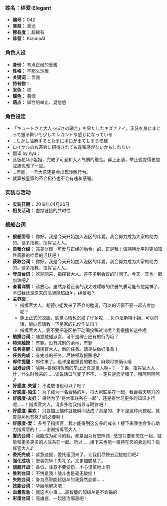 ### 姓名：绊爱·Elegant
* **编号：** 042
* **类型：** 重巡
* **稀有度：** 超稀有
* **阵营：** KizunaAI


### 角色人设
* **身份：** 有点正经的爱酱
* **性格：** 不那么沙雕
* **关键词：** 优雅
* **持有物：** 
* **发色：** 棕
* **瞳色：** 翡绿
* **萌点：** 知性的举止、晃悠悠


### 角色设定
* 「キュートさと大人っぽさの融合」を果たしたキズナアイ。正装を身にまとって振る舞いも少しエレガントな感じになっている
* …しかし油断するとたまにボロが出てしまう模様
* ロイヤルのお茶会に招待されても違和感がないかもしれない
* 翻译 by Aya：
* 此版花Q小姐姐，完成了可爱和大人气质的融合。穿上正装，举止也变得更加成熟优雅了一些。
* …但是，一旦大意还是会出现沙雕行为。
* 就算被皇家的茶会招待也不会有违和感喔。


### 实装与活动
* **实装日期：** 2019年04月26日
* **相关活动：** 虚拟链接的共时性


### 舰船台词
* **舰船型号：** 你好。我是今天开始加入港区的绊爱。我会努力成为大家的助力的。请多指教，指挥官大人。
* **自我介绍：** 完美体现「可爱与正经的融合」的，正是我！请期待比平时更加​​知性高雅的绊爱的活跃吧！
* **获取台词：** 你好。我是今天开始加入港区的绊爱。我会努力成为大家的助力的。请多指教，指挥官大人。
* **登录台词：** 欢迎回来，指挥官大人。差不多到会议的时间了。今天一天也一起加油吧♪
* **查看详情：** 请放心，虽然身着正装的我太过耀眼的优雅气质可能令您晃神了，不过我还是原来的高智能超级AI，绊爱哦？
* **主界面：**
  * 指挥官大人，胡德小姐发来了茶会的邀请，可以的话要不要一起去参加呢？
  * 穿上正式的衣服，感觉心情也沉稳了许多呢......贝尔法斯特小姐，可以的话，能向您请教一下皇家的礼仪作法吗？
  * 指挥官大人，要不要把港区拍下动画投稿试试呢？我很擅长这些呢
* **触摸台词：** 随意触碰淑女，可不是绅士应有的行为哦？
* **特殊触摸：** 有罪。没有减刑的余地，有罪
* **任务提醒：** 指挥官大人，新的任务。请尽快做好准备！
* **任务完成：** 有完成的任务。尽快领取报酬吧♪
* **邮件提醒：** 邮件来了。也许是很重要的联络，麻烦尽快确认哦
* **回港台词：** 哈啊~要保持优雅的举止还真是累人啊~？ - ？诶，指挥官大人什，什么时候来的......诶说话口气变了不不，一定只是您听错了，哦呵呵呵呵♪
* **好感度-失望：** 不说敬语也可以了吧？
* **好感度-陌生：** 为了成为一名合格的AI，将大家联系在一起，我会每天努力的
* **好感度-友好：** 果然为了“将大家联系在一起”，还是得学习更多的知识才行呢......！指挥官大人，请多多给我指导与鞭笞吧！
* **好感度-喜欢：** 只要加上插件就能瞬间达成？真是的，才不是这种问题呢。就算是AI也有努力的必要啊！
* **好感度-爱：** 多亏了指挥官，我才能得到这么多的成长！接下来我也会专心助力指挥官的！……谢谢指挥官大人！
* **誓约台词：** 我能成为如今的我，都是因为有您照顾…感觉只要和您在一起，就能和更多更多的人联系在一起。所以……接下来也能一直待在您的身边吗？指挥官大人♪
* **委托完成：** 紧急速报，委托组回来了。让我们尽快去迎接她们吧♪
* **强化成功：** 安装完毕！失礼了，又更加聪慧了。
* **旗舰开战：** 各位，注意不要受伤，小心谨慎地上吧
* **胜利台词：** 不愧是我！战斗也是毫无破绽！
* **失败台词：** 身为高智能超级AI的我竟然会输......
* **技能台词：** 华丽地解决吧！
* **血量告急：** 就这点小事......高智能的超级AI是不会输的
* **彩蛋台词：** 高雄酱，一起惩治邪恶吧！
